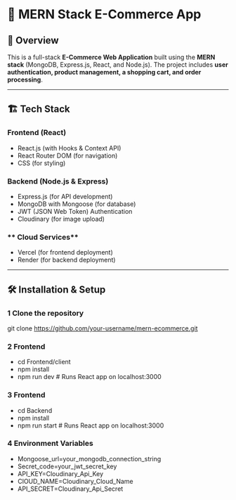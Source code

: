 # 🛒 MERN Stack E-Commerce App

## 🚀 Overview
This is a full-stack **E-Commerce Web Application** built using the **MERN stack** (MongoDB, Express.js, React, and Node.js). The project includes **user authentication, product management, a shopping cart, and order processing**.

---

## 🏗️ Tech Stack

### **Frontend (React)**
- React.js (with Hooks & Context API)
- React Router DOM (for navigation)
- CSS (for styling)

### **Backend (Node.js & Express)**
- Express.js (for API development)
- MongoDB with Mongoose (for database)
- JWT (JSON Web Token) Authentication
- Cloudinary (for image upload)

### ** Cloud Services**
- Vercel (for frontend deployment)
- Render (for backend deployment)

---

## 🛠️ Installation & Setup

### **1️ Clone the repository**
git clone https://github.com/your-username/mern-ecommerce.git

### **2 Frontend**
- cd Frontend/client
- npm install
- npm run dev  # Runs React app on localhost:3000

### **3 Frontend**
- cd Backend
- npm install
- npm run start  # Runs React app on localhost:3000

### **4 Environment Variables**
- Mongoose_url=your_mongodb_connection_string
- Secret_code=your_jwt_secret_key
- API_KEY=Cloudinary_Api_Key
- ClOUD_NAME=Cloudinary_Cloud_Name
- API_SECRET=Cloudinary_Api_Secret



